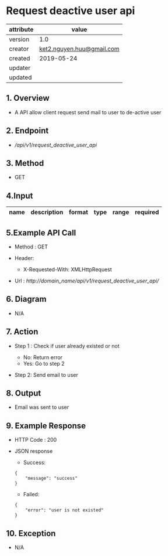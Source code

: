# Request deactive user api

| attribute | value |
|-----------|-------|
| version   | 1.0   |
| creator   | ket2.nguyen.huu@gmail.com |
| created   | 2019-05-24|
| updater   | 
| updated   |  |

## 1. Overview 

- A API allow client request send mail to user to de-active user

## 2. Endpoint

- */api/v1/request_deactive_user_api*

## 3. Method

- GET

## 4.Input 

name  | description| format | type | range | required
--- | ---| ---| ---|---|---


## 5.Example API Call

- Method : GET

- Header: 
    - X-Requested-With: XMLHttpRequest                
        
- Url : *http://domain_name/api/v1/request_deactive_user_api/*

## 6. Diagram 

- N/A

## 7. Action

- Step 1 : Check if user already existed or not
    + No: Return error
    + Yes: Go to step 2

- Step 2: Send email to user

## 8. Output

- Email was sent to user

## 9. Example Response 

- HTTP Code : 200

- JSON response 
    
    + Success:
    
    ```
    {
        "message": "success"
    }
    ```
    
    + Failed: 
    
    ```
    {
        "error": "user is not existed"
    }
    ```

## 10. Exception

- N/A